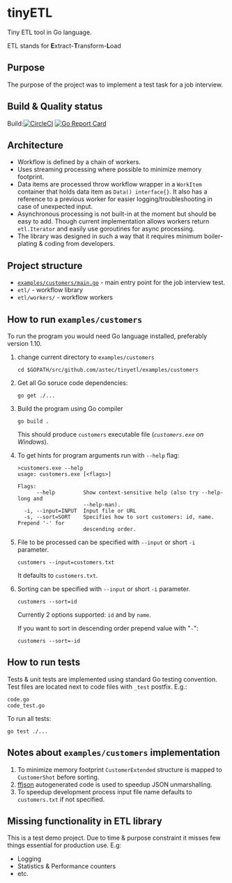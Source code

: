 # tinyETL
Tiny ETL tool in Go language.

ETL stands for <b>E</b>xtract-<b>T</b>ransform-<b>L</b>oad

## Purpose
The purpose of the project was to implement a test task for a job interview.

## Build & Quality status

Build:[![CircleCI](https://circleci.com/gh/astec/tinyetl.svg?style=svg)](https://circleci.com/gh/astec/tinyetl)
[![Go Report Card](https://goreportcard.com/badge/github.com/astec/tinyetl)](https://goreportcard.com/report/github.com/astec/tinyetl)

## Architecture

- Workflow is defined by a chain of workers.
- Uses streaming processing where possible to minimize memory footprint.
- Data items are processed throw workflow wrapper in a `WorkItem` container
that holds data item as `Data() interface{}`. It also has a reference to a previous worker
for easier logging/troubleshooting in case of unexpected input. 
- Asynchronous processing is not built-in at the moment but should be easy to add.
Though current implementation allows workers return `etl.Iterator` and easily use goroutines for async processing.  
- The library was designed in such a way that it requires minimum
  boiler-plating & coding from developers.

## Project structure
- [`examples/customers/main.go`](https://github.com/astec/tinyetl/blob/master/examples/customers/main.go) - main entry point for the job interview test.
- `etl/` - workflow library
- `etl/workers/` - workflow workers

## How to run `examples/customers`
To run the program you would need Go language installed, preferably version 1.10.
1. change current directory to `examples/customers`
    ```
    cd $GOPATH/src/github.com/astec/tinyetl/examples/customers
    ```
2. Get all Go soruce code dependencies:
    ```
    go get ./...
    ```

3. Build the program using Go compiler
    ```
    go build .
    ```
    This should produce `customers` executable file (_`customers.exe` on Windows_).
    
4. To get hints for program arguments run with `--help` flag:
    ```
    >customers.exe --help
    usage: customers.exe [<flags>]
    
    Flags:
          --help         Show context-sensitive help (also try --help-long and
                         --help-man).
      -i, --input=INPUT  Input file or URL
      -s, --sort=SORT    Specifies how to sort customers: id, name. Prepend '-' for
                         descending order.
    ```

5. File to be processed can be specified with `--input` or short `-i` parameter. 
    ```
    customers --input=customers.txt
    ```
    It defaults to `customers.txt`.

6. Sorting can be specified with `--input` or short `-i` parameter. 
    ```
    customers --sort=id
    ```
    Currently 2 options supported: `id` and by `name`.
    
    If you want to sort in descending order prepend value with "`-`":
    ```
    customers --sort=-id
    ```

## How to run tests
Tests & unit tests are implemented using standard Go testing convention.
Test files are located next to code files with `_test` postfix. E.g.:
```
code.go
code_test.go
```

To run all tests:
```
go test ./...
```
  
## Notes about `examples/customers` implementation
1. To minimize memory footprint `CustomerExtended` structure is mapped to `CustomerShot` before sorting.
2. [ffjson](https://github.com/pquerna/ffjson) autogenerated code is used to speedup JSON unmarshalling.
3. To speedup development process input file name defaults to `customers.txt` if not specified.   

## Missing functionality in ETL library
This is a test demo project. Due to time & purpose constraint it misses few things essential for production use. E.g:
- Logging
- Statistics & Performance counters
- etc. 


